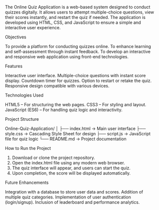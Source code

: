 The Online Quiz Application is a web-based system designed to conduct quizzes digitally. It allows users to attempt multiple-choice questions, view their scores instantly, and restart the quiz if needed. The application is developed using HTML, CSS, and JavaScript to ensure a simple and interactive user experience.


Objectives

To provide a platform for conducting quizzes online.
To enhance learning and self-assessment through instant feedback.
To develop an interactive and responsive web application using front-end technologies.


Features

Interactive user interface.
Multiple-choice questions with instant score display.
Countdown timer for quizzes.
Option to restart or retake the quiz.
Responsive design compatible with various devices.


Technologies Used

HTML5 – For structuring the web pages.
CSS3 – For styling and layout.
JavaScript (ES6) – For handling quiz logic and interactivity.


Project Structure

Online-Quiz-Application/
│
├── index.html        → Main user interface
├── style.css         → Cascading Style Sheet for design
├── script.js         → JavaScript file for quiz logic
└── README.md         → Project documentation


How to Run the Project

1. Download or clone the project repository.
2. Open the index.html file using any modern web browser.
3. The quiz interface will appear, and users can start the quiz.
4. Upon completion, the score will be displayed automatically.


Future Enhancements

Integration with a database to store user data and scores.
Addition of multiple quiz categories.
Implementation of user authentication (login/signup).
Inclusion of leaderboard and performance analytics.
